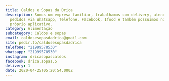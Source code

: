 ```yaml
---
title: Caldos e Sopas da Drica
description: Somos um empresa familiar, trabalhamos com delivery, atendendo
  pedidos via Whatsapp, Telefone, Facebook, Ifood e também possuímos nosso
  próprio aplicativo.
category: Alimentação
subcategory: Caldos e sopas
email: caldosesopasdadrica@gmail.com
site: pedir.to/caldosesopasdadrica
telefone: "21999578530"
whatsapp: "21999578530"
instagram: dricasopascaldos
facebook: drica.sopas.5
delivery: 1
date: 2020-04-25T05:20:54.000Z
---
```

